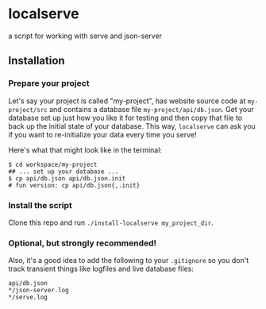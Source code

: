 # localserve
a script for working with serve and json-server

## Installation

### Prepare your project
Let's say your project is called "my-project", has website source code at `my-project/src` and contains a database file `my-project/api/db.json`. Get your database set up just how you like it for testing and then copy that file to back up the initial state of your database. This way, `localserve` can ask you if you want to re-initialize your data every time you serve!

Here's what that might look like in the terminal:
```shell
$ cd workspace/my-project
## ... set up your database ...
$ cp api/db.json api/db.json.init
# fun version: cp api/db.json{,.init}
```

### Install the script
Clone this repo and run `./install-localserve my_project_dir`.

### Optional, but strongly recommended!
Also, it's a good idea to add the following to your `.gitignore` so you don't track transient things like logfiles and live database files:

```
api/db.json
*/json-server.log
*/serve.log
